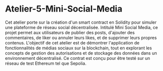 # Atelier-5-Mini-Social-Media
Cet atelier porte sur la création d'un smart contract en Solidity pour simuler une plateforme de réseau social décentralisée. Intitulé Mini Social Media, ce projet permet aux utilisateurs de publier des posts, d'ajouter des commentaires, de liker ou annuler leurs likes, et de supprimer leurs propres contenus. L'objectif de cet atelier est de démontrer l'application de fonctionnalités de médias sociaux sur la blockchain, tout en explorant les concepts de gestion des autorisations et de stockage des données dans un environnement décentralisé. Ce contrat est conçu pour être testé sur un réseau de test Ethereum tel que Sepolia.
